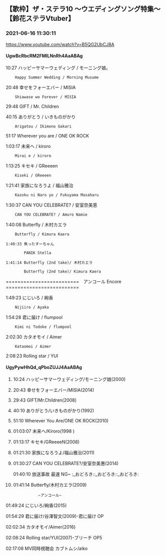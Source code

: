 ## 【歌枠】ザ・ステラ10 ～ウエディングソング特集～【鈴花ステラVtuber】
### 2021-06-16 11:30:11
https://www.youtube.com/watch?v=B5QG2UbCJ8A
#### UgwBcRbcRM2FMILNnRh4AaABAg
10:27	ハッピーサマーウェディング / モーニング娘。

		Happy Summer Wedding / Morning Musume



20:48	幸せをフォーエバー / MISIA

		Shiawase wo Forever / MISIA



29:48	GIFT / Mr. Children



40:15	ありがとう / いきものがかり

		Arigatou / Ikimono Gakari



51:17	Wherever you are / ONE OK ROCK



1:03:17	未来へ / kiroro

		Mirai e / kiroro



1:13:25	キセキ / GReeeen

		Kiseki / GReeeen



1:21:41	家族になろうよ / 福山雅治

		Kazoku ni Naro yo / Fukuyama Masaharu



1:30:37	CAN YOU CELEBRATE? / 安室奈美恵

		CAN YOU CELEBRATE? / Amuro Namie



1:40:08	Butterfly / 木村カエラ

		Butterfly / Kimura Kaera

	1:40:33	焦ったすーちゃん

			PANIK Stella

	1:41:14	Butterfly (2nd take)/ 木村カエラ

			Butterfly (2nd take)/ Kimura Kaera



=========================　アンコール Encore　=========================



1:49:23	にじいろ / 絢香

		Nijiiro / Ayaka



1:54:28	君に届け / flumpool

		Kimi ni Todoke / flumpool



2:02:30	カタオモイ / Aimer

		Kataomoi / Aimer



2:08:23	Rolling star / YUI

#### UgyPywHhQd_qPboZUJJ4AaABAg
01. 10:24   ハッピーサマーウェディング/モーニング娘(2000)

02. 20:43   幸せをフォーエバー/MISIA(2014)

03. 29:43   GIFT/Mr.Children(2008)

04. 40:10   ありがとう/いきものがかり(1992)

05. 51:10   Wherever You Are/ONE OK ROCK(2010)

06. 01:03:07   未来へ/Kiroro(1998 )

07. 01:13:17   キセキ/GReeeeN(2008)

08. 01:21:30   家族になろうよ/福山雅治(2011)

09. 01:30:27   CAN YOU CELEBRATE?/安室奈美惠(2014) 

      01:40:10   放送事故 ​最速 NG~ :_おどろき::_おどろき::_おどろき:

10. 01:41:14   Butterfly/木村カエラ(2009)



                   ~アンコール~

01:49:24   にじいろ/絢香(2015)

01:54:29   君に届け/谷澤智文(2009)-君に届け OP

02:02:34   カタオモイ/Aimer(2016)

02:08:24   Rolling star/YUI(2007)-ブリーチ OP5

02:17:08 MV同時視聴会 カブトムシ/aiko

